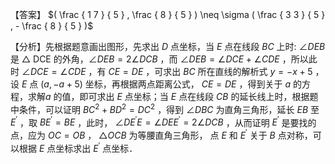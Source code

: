 【答案】 $( \frac { 1 7 } { 5 } , \frac { 8 } { 5 } ) \neq \sigma ( \frac { 3 3 } { 5 } , - \frac { 8 } { 5 } )$

【分析】先根据题意画出图形，先求出 $D$ 点坐标，当 $E$ 点在线段 $B C$ 上时: $\angle D E B$ 是 $\triangle$ DCE 的外角，$\angle D E B = 2 \angle D C B$ ，而 $\angle D E B = \angle D C E + \angle C D E$ ，所以此时 $\angle D C E = \angle C D E$ ，有 $C E = D E$ ，可求出 $B C$ 所在直线的解析式 $y = - x + 5$ ，设 $E$ 点 $( a , - a + 5 )$ 坐标，再根据两点距离公式， $C E = D E$ ，得到关于 $a$ 的方程，求解$a$ 的值，即可求出 $E$ 点坐标；当 $E$ 点在线段 $C B$ 的延长线上时，根据题中条件，可以证明 $B C ^ { 2 } + B D ^ { 2 } = D C ^ { 2 }$ ，得到 $\angle D B C$ 为直角三角形，延长 $E B$ 至 $E ^ { \prime }$ ，取 $B E ^ { \prime } = B E$ ，此时， $\angle D E ^ { \prime } E = \angle D E E ^ { \prime } = 2 \angle D C B$ ，从而证明 $E ^ { \prime }$ 是要找的点，应为 $O C = O B$ ， $\triangle O C B$ 为等腰直角三角形， 点 $E$ 和 $E ^ { \prime }$ 关于 $B$ 点对称，可以根据 $E$ 点坐标求出 $E ^ { \prime }$ 点坐标．
